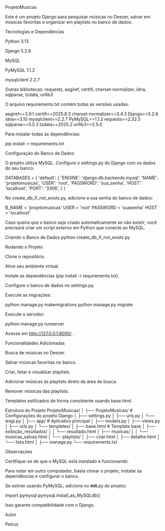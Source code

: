 ProjetoMusicas

Este é um projeto Django para pesquisar músicas no Deezer, salvar em músicas favoritas e organizar em playlists no banco de dados.

Tecnologias e Dependências

Python 3.13

Django 5.2.6

MySQL

PyMySQL 1.1.2

mysqlclient 2.2.7

Outras bibliotecas: requests, asgiref, certifi, charset-normalizer, idna, sqlparse, tzdata, urllib3

O arquivo requirements.txt contém todas as versões usadas:

asgiref==3.9.1
certifi==2025.8.3
charset-normalizer==3.4.3
Django==5.2.6
idna==3.10
mysqlclient==2.2.7
PyMySQL==1.1.2
requests==2.32.5
sqlparse==0.5.3
tzdata==2025.2
urllib3==2.5.0


Para instalar todas as dependências:

pip install -r requirements.txt

Configuração do Banco de Dados

O projeto utiliza MySQL. Configure o settings.py do Django com os dados do seu banco:

DATABASES = {
    'default': {
        'ENGINE': 'django.db.backends.mysql',
        'NAME': 'projetomusicas',
        'USER': 'root',
        'PASSWORD': 'sua_senha',
        'HOST': 'localhost',
        'PORT': '3306',
    }
}


No create_db_if_not_exists.py, adicione a sua senha do banco de dados:

B_NAME = 'projetomusicas'
USER = 'root'
PASSWORD = 'suasenha'
HOST = 'localhost'


Caso queira que o banco seja criado automaticamente se não existir, você precisará criar um script externo em Python que conecte ao MySQL.

Criando o Banco de Dados
python create_db_if_not_exists.py

Rodando o Projeto

Clone o repositório.

Ative seu ambiente virtual.

Instale as dependências (pip install -r requirements.txt).

Configure o banco de dados no settings.py.

Execute as migrações:

python manage.py makemigrations
python manage.py migrate


Execute o servidor:

python manage.py runserver


Acesse em http://127.0.0.1:8000/
.

Funcionalidades Adicionadas

Busca de músicas no Deezer.

Salvar músicas favoritas no banco.

Criar, listar e visualizar playlists.

Adicionar músicas às playlists direto da área de busca.

Remover músicas das playlists.

Templates estilizados de forma consistente usando base.html.

Estrutura do Projeto
ProjetoMusicas/
│
├── ProjetoMusicas/       # Configurações do projeto Django
│   ├── settings.py
│   ├── urls.py
│   └── wsgi.py
│
├── app/                  # Aplicativo principal
│   ├── models.py
│   ├── views.py
│   ├── urls.py
│   └── templates/
│       ├── base.html           # Template base
│       ├── exibição_resultados/
│       │   └── resultado.html
│       ├── musicas/
│       │   └── musicas_salvas.html
│       └── playlists/
│           ├── criar.html
│           ├── detalhe.html
│           └── lista.html
│
├── manage.py
└── requirements.txt

Observações

Certifique-se de que o MySQL está instalado e funcionando.

Para rodar em outro computador, basta clonar o projeto, instalar as dependências e configurar o banco.

Se estiver usando PyMySQL, adicione no __init__.py do projeto:

import pymysql
pymysql.install_as_MySQLdb()


Isso garante compatibilidade com o Django.

Autor

Petrus
